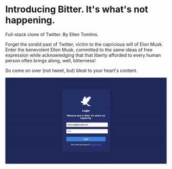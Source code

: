 # Introducing Bitter. It's what's not happening.

Full-stack clone of Twitter. By Ellen Tomlins.

Forget the sordid past of Twitter, victim to the capricious will of Elon Musk. Enter the benevolent Ellon Musk, committed to the same ideas of free expression while acknowledging that that liberty afforded to every human person often brings along, well, bitterness!

So come on over (not tweet, but) bleat to your heart's content.

![Bitter demo gif](bitter-demo.gif)

